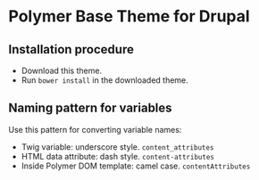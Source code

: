 # Polymer Base Theme for Drupal

## Installation procedure
  - Download this theme.
  - Run `bower install` in the downloaded theme.

## Naming pattern for variables
 Use this pattern for converting variable names:
 - Twig variable: underscore style. `content_attributes`
 - HTML data attribute: dash style. `content-attributes`
 - Inside Polymer DOM template: camel case. `contentAttributes`